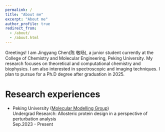 ```yaml
---
permalink: /
title: "About me"
excerpt: "About me"
author_profile: true
redirect_from: 
  - /about/
  - /about.html
---
```


Greetings! I am Jingyang Chen(陈 敬旸), a junior student currently at the College of Chemistry and Molecular Engineering, Peking University. My research focuses on theoretical and computational chemistry and biophysics. I am also interested in spectroscopic and imaging techniques. I plan to pursue for a Ph.D degree after graduation in 2025.

Research experiences
======
- Peking University ([Molecular Modelling Group](https://www.chem.pku.edu.cn/liuzhirong/en/))<br/>
Undergrad Research: Allosteric protein design in a perspective of perturbation analysis<br/>
Sep.2023 - Present
